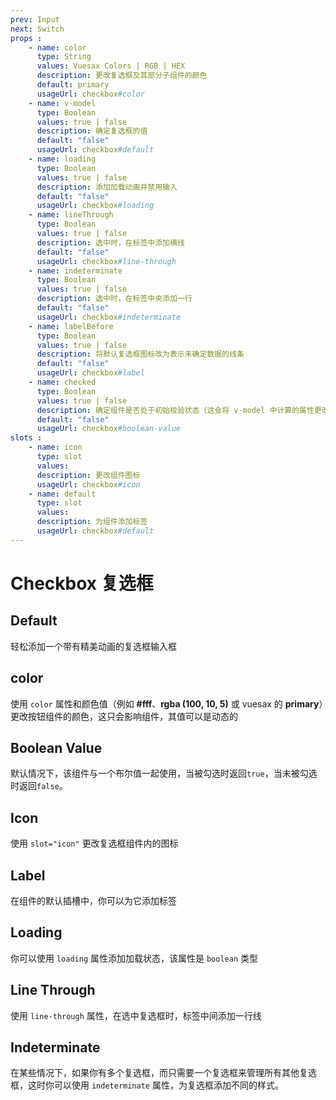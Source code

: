 ```yaml
---
prev: Input
next: Switch
props : 
    - name: color
      type: String
      values: Vuesax Colors | RGB | HEX
      description: 更改复选框及其部分子组件的颜色
      default: primary
      usageUrl: checkbox#color
    - name: v-model
      type: Boolean
      values: true | false
      description: 确定复选框的值
      default: "false"
      usageUrl: checkbox#default
    - name: loading
      type: Boolean
      values: true | false
      description: 添加加载动画并禁用输入
      default: "false"
      usageUrl: checkbox#loading
    - name: lineThrough
      type: Boolean
      values: true | false
      description: 选中时，在标签中添加横线
      default: "false"
      usageUrl: checkbox#line-through
    - name: indeterminate
      type: Boolean
      values: true | false
      description: 选中时，在标签中央添加一行
      default: "false"
      usageUrl: checkbox#indeterminate
    - name: labelBefore
      type: Boolean
      values: true | false
      description: 将默认复选框图标改为表示未确定数据的线条
      default: "false"
      usageUrl: checkbox#label
    - name: checked
      type: Boolean
      values: true | false
      description: 确定组件是否处于初始校验状态（这会将 v-model 中计算的属性更改为 true）
      default: "false"
      usageUrl: checkbox#boolean-value
slots : 
    - name: icon
      type: slot
      values:
      description: 更改组件图标
      usageUrl: checkbox#icon
    - name: default
      type: slot
      values:
      description: 为组件添加标签
      usageUrl: checkbox#default
---
```


# Checkbox 复选框

<card>

## Default

轻松添加一个带有精美动画的复选框输入框

</card>

<card subtitle="Color">

## color

使用 `color` 属性和颜色值（例如 **#fff**、**rgba (100, 10, 5)** 或 vuesax 的 **primary**）更改按钮组件的颜色，这只会影响组件，其值可以是动态的

</card>

<card subtitle="BooleanValue">

## Boolean Value

默认情况下，该组件与一个布尔值一起使用，当被勾选时返回`true`，当未被勾选时返回`false`。

</card>

<card subtitle="Icon">

## Icon

使用 `slot="icon"` 更改复选框组件内的图标

<utils-icon />

</card>

<card subtitle="Label">

## Label

在组件的默认插槽中，你可以为它添加标签

</card>

<card subtitle="Loading">

## Loading

你可以使用 `loading` 属性添加加载状态，该属性是 `boolean` 类型

</card>

<card subtitle="LineThrough">

## Line Through

使用 `line-through` 属性，在选中复选框时，标签中间添加一行线

</card>

<card subtitle="Indeterminate">

## Indeterminate

在某些情况下，如果你有多个复选框，而只需要一个复选框来管理所有其他复选框，这时你可以使用 `indeterminate` 属性，为复选框添加不同的样式。

</card>

<script setup>
import Api from "../../../../theme/global-components/template/API.tsx"
</script>

<Api/>

